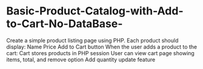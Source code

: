 # Basic-Product-Catalog-with-Add-to-Cart-No-DataBase-
Create a simple product listing page using PHP. Each product should display:  Name  Price  Add to Cart button  When the user adds a product to the cart:  Cart stores products in PHP session  User can view cart page showing items, total, and remove option  Add quantity update feature
